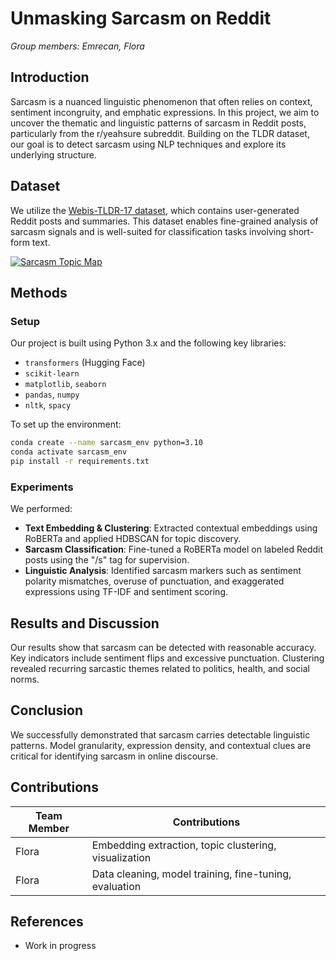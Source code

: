# Unmasking Sarcasm on Reddit

_Group members: Emrecan, Flora_

## Introduction

Sarcasm is a nuanced linguistic phenomenon that often relies on context, sentiment incongruity, and emphatic expressions. In this project, we aim to uncover the thematic and linguistic patterns of sarcasm in Reddit posts, particularly from the r/yeahsure subreddit. Building on the TLDR dataset, our goal is to detect sarcasm using NLP techniques and explore its underlying structure.

## Dataset

We utilize the [Webis-TLDR-17 dataset](https://huggingface.co/datasets/webis/tldr-17), which contains user-generated Reddit posts and summaries. This dataset enables fine-grained analysis of sarcasm signals and is well-suited for classification tasks involving short-form text.

[![Sarcasm Topic Map](plots/sarcasm_topic_thumb.png)](plots/term_rank.html)

## Methods

### Setup

Our project is built using Python 3.x and the following key libraries:

- `transformers` (Hugging Face)
- `scikit-learn`
- `matplotlib`, `seaborn`
- `pandas`, `numpy`
- `nltk`, `spacy`

To set up the environment:

```bash
conda create --name sarcasm_env python=3.10
conda activate sarcasm_env
pip install -r requirements.txt
```

### Experiments

We performed:

- **Text Embedding & Clustering**: Extracted contextual embeddings using RoBERTa and applied HDBSCAN for topic discovery.
- **Sarcasm Classification**: Fine-tuned a RoBERTa model on labeled Reddit posts using the "/s" tag for supervision.
- **Linguistic Analysis**: Identified sarcasm markers such as sentiment polarity mismatches, overuse of punctuation, and exaggerated expressions using TF-IDF and sentiment scoring.

## Results and Discussion

Our results show that sarcasm can be detected with reasonable accuracy. Key indicators include sentiment flips and excessive punctuation. Clustering revealed recurring sarcastic themes related to politics, health, and social norms.

## Conclusion

We successfully demonstrated that sarcasm carries detectable linguistic patterns. Model granularity, expression density, and contextual clues are critical for identifying sarcasm in online discourse.

## Contributions

| Team Member     | Contributions                                                  |
|------------------|---------------------------------------------------------------|
| Flora            | Embedding extraction, topic clustering, visualization         |
| Flora            | Data cleaning, model training, fine-tuning, evaluation        |

## References

- Work in progress

